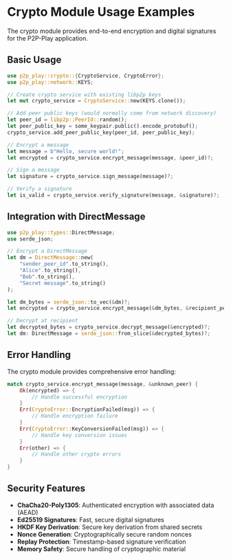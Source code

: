 # Crypto Module Usage Examples

The crypto module provides end-to-end encryption and digital signatures for the P2P-Play application.

## Basic Usage

```rust
use p2p_play::crypto::{CryptoService, CryptoError};
use p2p_play::network::KEYS;

// Create crypto service with existing libp2p keys
let mut crypto_service = CryptoService::new(KEYS.clone());

// Add peer public keys (would normally come from network discovery)
let peer_id = libp2p::PeerId::random();
let peer_public_key = some_keypair.public().encode_protobuf();
crypto_service.add_peer_public_key(peer_id, peer_public_key);

// Encrypt a message
let message = b"Hello, secure world!";
let encrypted = crypto_service.encrypt_message(message, &peer_id)?;

// Sign a message
let signature = crypto_service.sign_message(message)?;

// Verify a signature
let is_valid = crypto_service.verify_signature(message, &signature)?;
```

## Integration with DirectMessage

```rust
use p2p_play::types::DirectMessage;
use serde_json;

// Encrypt a DirectMessage
let dm = DirectMessage::new(
    "sender_peer_id".to_string(),
    "Alice".to_string(),
    "Bob".to_string(),
    "Secret message".to_string()
);

let dm_bytes = serde_json::to_vec(&dm)?;
let encrypted = crypto_service.encrypt_message(&dm_bytes, &recipient_peer_id)?;

// Decrypt at recipient
let decrypted_bytes = crypto_service.decrypt_message(&encrypted)?;
let dm: DirectMessage = serde_json::from_slice(&decrypted_bytes)?;
```

## Error Handling

The crypto module provides comprehensive error handling:

```rust
match crypto_service.encrypt_message(message, &unknown_peer) {
    Ok(encrypted) => {
        // Handle successful encryption
    }
    Err(CryptoError::EncryptionFailed(msg)) => {
        // Handle encryption failure
    }
    Err(CryptoError::KeyConversionFailed(msg)) => {
        // Handle key conversion issues
    }
    Err(other) => {
        // Handle other crypto errors
    }
}
```

## Security Features

- **ChaCha20-Poly1305**: Authenticated encryption with associated data (AEAD)
- **Ed25519 Signatures**: Fast, secure digital signatures
- **HKDF Key Derivation**: Secure key derivation from shared secrets
- **Nonce Generation**: Cryptographically secure random nonces
- **Replay Protection**: Timestamp-based signature verification
- **Memory Safety**: Secure handling of cryptographic material